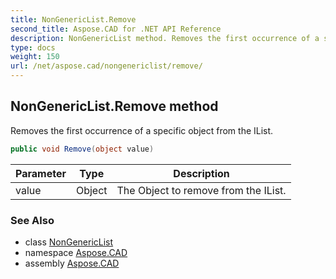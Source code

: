 ```yaml
---
title: NonGenericList.Remove
second_title: Aspose.CAD for .NET API Reference
description: NonGenericList method. Removes the first occurrence of a specific object from the IList
type: docs
weight: 150
url: /net/aspose.cad/nongenericlist/remove/
---
```

## NonGenericList.Remove method

Removes the first occurrence of a specific object from the IList.

```csharp
public void Remove(object value)
```

| Parameter | Type | Description |
| --- | --- | --- |
| value | Object | The Object to remove from the IList. |

### See Also

* class [NonGenericList](../)
* namespace [Aspose.CAD](../../nongenericlist/)
* assembly [Aspose.CAD](../../../)


